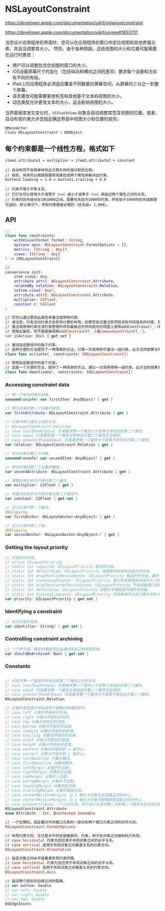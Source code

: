 # NSLayoutConstraint

https://developer.apple.com/documentation/uikit/nslayoutconstraint

https://developer.apple.com/documentation/uikit/uiview#1653701

当您设计应用程序的界面时，您可以在应用程序的窗口中定位视图和其他界面元素，并适当调整其大小。
然而，由于各种原因，这些视图的大小和位置可能需要在运行时更改：

* 用户可以调整包含您视图的窗口的大小。
* iOS设备屏幕尺寸的变化（包括纵向和横向之间的差异）要求每个设备和方向有不同的布局。
* iPad上的应用程序必须适应覆盖不同数量的屏幕空间，从屏幕的三分之一到整个屏幕。
* 语言更改可能需要更改标签和其他基于文本的视图的大小。
* 动态类型允许更改文本的大小，这会影响视图的大小。

当界面维度发生变化时，`UIStackView` 对象会自动调整其包含视图的位置。或者，自动布局约束允许您指定确定界面中视图大小和位置的规则。

```swfit
@MainActor
class NSLayoutConstraint : NSObject
```

## 每个约束都是一个线性方程，格式如下

```
item1.attribute1 = multiplier × item2.attribute2 + constant

// 自动布局不会简单地将此方程右侧的值分配给左侧。
// 相反，系统可以根据需要修改属性或两个属性来解决此约束。
button2.leading = 1.0 × button1.trailing + 8.0

// 约束不限于平等关系。
// 它们也可以使用大于或等于（>=）或小于或等于（<=）来描述两个属性之间的关系。
// 约束的优先级也在1到1000之间。需要优先级为1000的约束。所有低于1000的优先级都是可选的。默认情况下，所有约束都是必需的（优先级= 1,000）。
```

## API

```swift
// 
class func constraints(
    withVisualFormat format: String,
    options opts: NSLayoutConstraint.FormatOptions = [],
    metrics: [String : Any]?,
    views: [String : Any]
) -> [NSLayoutConstraint]

//
convenience init(
    item view1: Any,
    attribute attr1: NSLayoutConstraint.Attribute,
    relatedBy relation: NSLayoutConstraint.Relation,
    toItem view2: Any?,
    attribute attr2: NSLayoutConstraint.Attribute,
    multiplier: CGFloat,
    constant c: CGFloat
)

// 您可以通过更改此属性来激活或停用约束。
// 请注意，只有活动约束才会影响计算的布局。如果您尝试激活其项目没有共同祖先的约束，则会抛出异常。对于新创建的约束，isActive属性默认为false。
// 激活或停用约束在该约束管理的项目最接近的共同祖先的视图上调用addConstraint(_:)和removeConstraint(_:)。
// 使用此属性，而不是直接调用addConstraint(_:)或removeConstraint(_:)。
var isActive: Bool { get set }

// 激活指定数组中的每个约束。
// 这种方便的方法提供了一种简单的方法，只需一次调用即可激活一组约束。此方法的效果与将每个约束的isActive属性设置为true相同。通常，使用这种方法比单独激活每个约束更有效。
class func activate(_ constraints: [NSLayoutConstraint])

// 停用指定数组中的每个约束。
// 这是一个方便的方法，提供了一种简单的方法，通过一次调用停用一组约束。此方法的效果与将每个约束的isActive属性设置为false相同。通常，使用此方法比单独停用每个约束更有效。
class func deactivate(_ constraints: [NSLayoutConstraint])
```

### Accessing constraint data 

```swift
// 第一个参与约束的对象。
unowned(unsafe) var firstItem: AnyObject? { get }

// 参与约束的第一个对象的属性。
var firstAttribute: NSLayoutConstraint.Attribute { get }

// 约束中两个属性之间的关系。
// NSLayoutConstraint.Relation
// case lessThanOrEqual 约束要求第一个属性小于或等于修改后的第二个属性。
// case equal 约束要求第一个属性与修改后的第二个属性完全相同。
// case greaterThanOrEqual 约束要求第一个属性大于或等于修改后的第二个属性。
var relation: NSLayoutConstraint.Relation { get }

// 参与约束的第二个对象。
unowned(unsafe) var secondItem: AnyObject? { get }

// 参与约束的第二个对象的属性。
var secondAttribute: NSLayoutConstraint.Attribute { get }

// 乘数应用于参与约束的第二个属性。
var multiplier: CGFloat { get }

// 常量添加到参与约束的乘法第二个属性中。
var constant: CGFloat { get set }

// 定义约束的第一个锚点。
@NSCopying
var firstAnchor: NSLayoutAnchor<AnyObject> { get }

// 定义约束的第二个锚。
@NSCopying
var secondAnchor: NSLayoutAnchor<AnyObject>? { get }
```

### Getting the layout priority

```swift
// 约束的优先级。
// struct UILayoutPriority
// static let required: UILayoutPriority 要求的约束。
// static let defaultHigh: UILayoutPriority 按钮抵制压缩其内容的优先级。
// static let dragThatCanResizeScene: UILayoutPriority 拖动的优先级，最终可能会调整窗口场景的大小。
// static let sceneSizeStayPut: UILayoutPriority 窗口场景希望保持相同大小的优先级。（偏好级别）
// static let dragThatCannotResizeScene: UILayoutPriority 不会调整窗口场景大小的拖动的优先级。
// static let defaultLow: UILayoutPriority 按钮水平拥抱其内容的优先级。
// static let fittingSizeLevel: UILayoutPriority 视图希望符合该计算中目标大小的优先级。
var priority: UILayoutPriority { get set }
```

### Identifying a constraint

```swift
// 标识约束的名称。
var identifier: String? { get set }
```

### Controlling constraint archiving

```swift
// 一个布尔值，确定约束是否应该通过其自己的视图存档。
var shouldBeArchived: Bool { get set }
```

### Constants

```swift

// 约束中第一个属性和修改后的第二个属性之间的关系
// case lessThanOrEqual 约束要求第一个属性小于或等于修改后的第二个属性。
// case equal 约束要求第一个属性与修改后的第二个属性完全相同。
// case greaterThanOrEqual 约束要求第一个属性大于或等于修改后的第二个属性。
NSLayoutConstraint.Relation

// 对象的视觉表示中应该用于获取约束值的部分。
// case left 对象对齐矩形的左侧。
// case right 对象对齐矩形的右侧。
// case top 对象对齐矩形的顶部。
// case bottom 对象对齐矩形的底部。
// case leading 对象对齐矩形的前缘。
// case trailing 对象对齐矩形的后缘。
// case width 对象对齐矩形的宽度。
// case height 对象对齐矩形的高度。
// case centerX 对象对齐矩形的 x 轴中心。
// case centerY 对象对齐矩形的 y 轴中心。
// case lastBaseline 对象的基线。
// case firstBaseline 对象的基线。
// case leftMargin 对象的左边距。
// case rightMargin 对象的右边距。
// case topMargin 对象的上边距。
// case bottomMargin 对象的下边距。
// case leadingMargin 对象的前边距。
// case trailingMargin 对象的尾部边距。
// case centerXWithinMargins 沿 x 轴位于对象左右边缘之间的中心。
// case centerYWithinMargins 沿 y 轴位于对象顶部和底部边距之间的中心。
// case notAnAttribute 一个占位符值，用于指示约束的第二项和第二个属性未在任何计算中使用。
NSLayoutConstraint.Attribute
enum Attribute : Int, @unchecked Sendable

// 一个位掩码，指定要对齐的接口元素的一部分和两个接口元素之间的对齐方向。
NSLayoutConstraint.FormatOptions

// 布局约束方向，无论是水平的还是垂直的，约束，用于在对象之间强制执行布局。
// case horizontal 约束方向应用于布局对象之间的水平关系。
// case vertical 适用于布局对象之间垂直关系的约束方向。
NSLayoutConstraint.Orientation

// 指定对象之间水平或垂直布局约束的键。
// case horizontal 约束方向应用于布局对象之间的水平关系。
// case vertical 适用于布局对象之间垂直关系的约束方向。
NSLayoutConstraint.Axis

// 描述两个矩形的边缘之间的距离。
// var bottom: Double
// var left: Double
// var right: Double
// var top: Double
NSEdgeInsets
```
